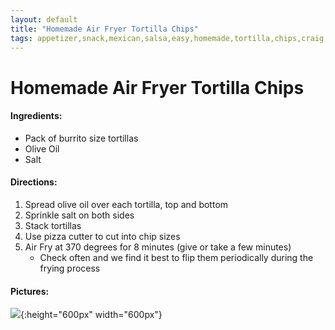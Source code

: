 ```yaml
---
layout: default
title: "Homemade Air Fryer Tortilla Chips"
tags: appetizer,snack,mexican,salsa,easy,homemade,tortilla,chips,craig,willett,kristen,air,fryer
---
```

# Homemade Air Fryer Tortilla Chips

#### Ingredients:
- Pack of burrito size tortillas
- Olive Oil
- Salt

#### Directions:
1. Spread olive oil over each tortilla, top and bottom
2. Sprinkle salt on both sides
3. Stack tortillas
4. Use pizza cutter to cut into chip sizes
5. Air Fry at 370 degrees for 8 minutes (give or take a few minutes)
    * Check often and we find it best to flip them periodically during the frying process

#### Pictures:
![]({{site.github.url}}/AppetizerDips/Images/HomemadeAirFryerTortillaChips.jpg){:height="600px" width="600px"}
